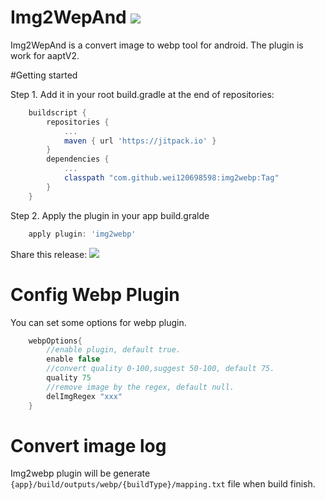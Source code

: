 # Img2WepAnd [![](https://jitpack.io/v/wei120698598/img2webp.svg)](https://jitpack.io/#wei120698598/img2webp)

Img2WepAnd is a convert image to webp tool for android.
The plugin is work for aaptV2.

#Getting started

Step 1. Add it in your root build.gradle at the end of repositories:
```groovy
    buildscript {
        repositories {
            ...
            maven { url 'https://jitpack.io' }
    	}
    	dependencies {
            ...
            classpath "com.github.wei120698598:img2webp:Tag"
        }
    }
```
Step 2. Apply the plugin in your app build.gralde
```groovy
    apply plugin: 'img2webp'
```

Share this release:
[![](https://jitpack.io/v/wei120698598/img2webp.svg)](https://jitpack.io/#wei120698598/img2webp)


# Config Webp Plugin
You can set some options for webp plugin.

```groovy
    webpOptions{
        //enable plugin, default true.
        enable false
        //convert quality 0-100,suggest 50-100, default 75.
        quality 75
        //remove image by the regex, default null.
        delImgRegex "xxx"
    }
```

# Convert image log

Img2webp plugin will be generate `{app}/build/outputs/webp/{buildType}/mapping.txt` file when build finish.
